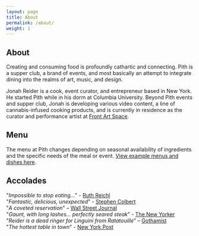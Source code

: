 ```yaml
---
layout: page
title: About
permalink: /about/
weight: 1
---
```


## About

Creating and consuming food is profoundly cathartic and connecting. Pith is a supper club, a brand of events, and most basically an attempt to integrate dining into the realms of art, music, and design.

Jonah Reider is a cook, event curator, and entrepreneur based in New York. He started Pith while in his dorm at Columbia University. Beyond Pith events and supper club, Jonah is developing various video content, a line of cannabis-infused cooking products, and is currently in residence as the curator and performance artist at [Front Art Space](http://www.frontartspace.com/).

## Menu

The menu at Pith changes depending on seasonal availability of ingredients and the specific needs of the meal or event.
[View example menus and dishes here](http://www.google.com/?q=pith+menu).

## Accolades

"_Impossible to stop eating…_" - [Ruth Reichl](http://ruthreichl.com/2016/04/a-pithy-meal.html/)  
"_Fantastic, delicious, unexpected_" - [Stephen Colbert](https://www.youtube.com/watch?v=61fjFhCBnRc)  
"_A coveted reservation_" – [Wall Street Journal](http://www.wsj.com/articles/for-columbia-student-entrepreneur-dorm-restaurant-is-just-the-first-course-1454113319)  
"_Gaunt, with long lashes... perfectly seared steak_" - [The New Yorker](http://www.newyorker.com/magazine/2015/10/26/supper-club)  
"_Reider is a dead ringer for Linguini from Ratatouille_" – [Gothamist](http://gothamist.com/2016/01/30/there_is_a_900-person_waiting_list.php)  
"_The hottest table in town_" - [New York Post](http://nypost.com/2015/10/07/the-hottest-table-in-town-is-in-a-columbia-university-dorm/)  
